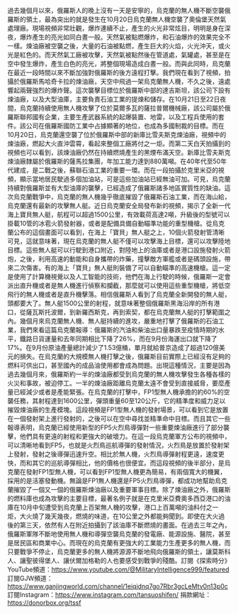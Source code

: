 過去幾個月以來，俄羅斯人的晚上沒有一天是安寧的，烏克蘭的無人機不斷空襲俄羅斯的領土，最為突出的就是發生在10月20日烏克蘭無人機空襲了奧倫堡天然氣處理廠。現場視頻非常壯觀，爆炸連續不止，產生的火光非常炫目，明明是身在深夜，爆炸產生的亮光如同白晝一般。天然氣被點燃爆炸，和石油爆炸的效果完全不一樣。煉油廠被空襲之後，大量的石油被點燃，產生巨大的火焰，火光沖天，或火光是紅色的。而天然氣工廠被攻擊，天然氣被點然後在管道處，氣罐處，甚至是在空中發生爆炸，產生白色的亮光，將整個現場造成白晝一般。而與此同時，烏克蘭在最近一段時間以來不斷加強對俄羅斯的後方遠程打擊。我們現在看到了視頻，拍攝於俄羅斯馬哈奇卡拉的煉油廠，天空中飛過一架烏克蘭無人機，不久之後，遠處響起兩聲強烈的爆炸聲。這次襲擊目標位於俄羅斯中部的達吉斯坦，該公司下設有煉油廠，以及大型油庫，主要負責石油工業的提煉和儲存。在10月21日至22日夜間，烏克蘭持續使用無人機攻擊了位於莫爾多瓦的薩拉普爾機械廠，該公司屬於俄羅斯聯邦國有企業，主要生產武器系統的起爆裝置、地雷，以及工程兵使用的套件。該公司在俄羅斯國防工業中占據顯著的地位，也成為多國制裁的目標。而在10月20日，烏克蘭還空襲了位於俄羅斯中部的新庫比雪夫斯克煉油廠，視頻中的煉油廠，燃起大火直沖雲霄，看起來整個工廠將付之一炬。而第二天白天拍攝到的視頻也可以看到，該煉油廠仍然在持續燃燒產生的黑煙布滿天空。新庫比雪夫斯克煉油廠隸屬於俄羅斯的薩馬拉集團，年加工能力達到880萬噸。在40年代至50年代建成，是二戰之後，蘇聯石油工業的重要一環。而在一段拍攝於克里米亞的視頻，顯示當地居民駛過多個加油站，可是這些加油站已經無油可加。可見，烏克蘭持續對俄羅斯並有大型油庫的襲擊，已經造成了俄羅斯諸多地區實質性的缺油。這次烏克蘭戰爭中，烏克蘭的無人機幾乎徹底摧毀了俄羅斯石油工業，而在海山給，烏克蘭還有最新的攻擊無人艇。近日烏克蘭安全局發布新的視頻，揭示了全新一代海上寶貝無人艇，航程可以超過1500公里，有效載荷高達2噸，升級後的型號可以掛載10管的冰雹火箭發射器，或者是配備具備自動瞄準功能的重型機槍。從烏克蘭公布的這個畫面可以看到，在海上「寶貝」無人艇之上，10個火箭發射管清晰可見，這就意味著，現在烏克蘭的無人艇不僅可以攻擊海上目標，還可以攻擊陸地目標。這些無人艇可以行駛到港口附近，對陸地上的油庫或者是港口設施發射火箭炮，之後，利用高速的動能和自身攜帶的炸藥，撞擊敵方軍艦或者是碼頭設施，帶來二次傷害。有的海上「寶貝」無人艇則裝備了可以自動瞄準的高速機槍。這一定是使用了計算機視覺以及人工智能的技術，他們在海上行駛的時候，俄羅斯一定會派出直升機或者是無人機進行偵察和攔截，那麼就可以使用這些重型機槍，將低空飛行的無人機或者是直升機擊落。相信俄羅斯人看到了烏克蘭全新開發的無人艇，頭都要大了。無人艇1500公里的射程，就意味著整個俄羅斯黑海沿岸的所有港口，從薩瓦斯托波爾，到新羅西斯克，再到索契，都在烏克蘭無人艇的打擊範圍之內。幾個月來烏克蘭無人機、無人艇持續的進攻，嚴重地打擊了俄羅斯的石油工業，我們來看這篇烏克蘭報導：俄羅斯的汽油和柴油出口量暴跌至疫情時期的水平，鐵路日貨運量和去年同期相比下降了26%，而在9月份海運出口就下降了17%。在9月份原油產量總計減少了1.53億桶，單月就給普京造成了超過120億美元的損失。在烏克蘭的大規模無人機打擊之後，俄羅斯目前實際上已經沒有足夠的燃料可供出口，甚至國內的成品油使用都會成為問題。出現這種情況，主要是因為過去幾個月來，俄羅斯約一半的煉油廠都受到烏克蘭的無人機攻擊發生各種各樣的火災和事故，被迫停工。一半的煉油廠距離烏克蘭太遠不會受到直接威脅，要麼產量已經減少或者是產能緊張。在烏克蘭的打擊中，FP1型無人機承擔的約60%的空襲任務，其射程達到1600公里，彈頭重量60至120公斤，它的精準度和威力足以摧毀煉油廠的生產模塊。這段視頻是FP1型無人機的發射場景，可以看到它是放置在一個發射架上進行發射的，之後可以在空中尋找並精準命中目標。而且其它一些報導表明，烏克蘭已經使用新型的FP5火烈鳥導彈對一些重要煉油廠進行了部分襲擊，他們具有更遠的射程和更強大的破壞力。在這一段烏克蘭軍方公布的視頻中，可以清晰地看到FP5，也就是火烈鳥巡航導彈的發射情況，火烈鳥是放置於發射架上發射，發射之後導彈迅速升空。相比於無人機，火烈鳥導彈射程更遠，速度更快，而和其它的巡航導彈相比，他的價格也很便宜。而這段視頻的後半部分，是烏克蘭在發射FP1型無人機，可以看到FP1型無人機更為簡易，有兩個寬大的機翼，採用的是活塞發動機。無論是FP1無人機還是FP5火烈鳥導彈，都成功地幫助烏克蘭摧毀了一個又一個的俄羅斯煉油廠以及重要軍事目標。除了煉油廠之外，俄羅斯的燃料庫也成為攻擊的主要目標，最著名例子就是在克里米亞費奧多西亞港口的油庫在10月中旬遭受到烏克蘭上百架無人機的攻擊，港口上百萬噸的油料付之一炬，大火燒了幾天幾夜，燃燒的味道，在10公里之外都能夠聞到。即使在大火過後的第三天，依然有人在附近拍攝到了該油庫不斷燃燒的畫面。在過去三年之內，俄羅斯軍隊不斷地使用無人機和導彈空襲烏克蘭的發電廠、能源設施、醫院，甚至是居民區和商業中心。而現在的烏克蘭有更強大的工業能力生產更多的無人機，而只要戰爭不停止，烏克蘭更多的無人機將源源不斷地飛向俄羅斯的領土，讓莫斯科人、讓聖彼得堡人、讓伏爾加格勒的人也要感受到戰爭的殘酷。訂閱《探索時分》YouTube頻道：https://www.youtube.com/@MilitaryIntelligence999/featured
訂閱GJW頻道：https://www.ganjingworld.com/channel/1eiqjdnq7go7Rbr3gcLeMtv0n13p0c
訂閱Instagram：https://www.instagram.com/tansuoshifen/
捐款網址：https://donorbox.org/tssf